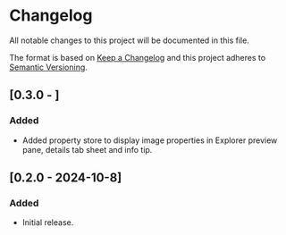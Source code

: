 # Changelog

All notable changes to this project will be documented in this file.

The format is based on [Keep a Changelog](http://keepachangelog.com/) and this project adheres to [Semantic Versioning](http://semver.org/).

## [0.3.0 - ]

### Added

- Added property store to display image properties in Explorer preview pane, details tab sheet and info tip.

## [0.2.0 - 2024-10-8]

### Added

- Initial release.
